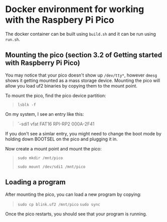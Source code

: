 # Docker environment for working with the Raspbery Pi Pico

The docker container can be built using `build.sh` and it can be run using `run.sh`.

## Mounting the pico (section 3.2 of Getting started with Raspberry Pi Pico)

You may notice that your pico doesn't show up `/dev/tty*`, however `dmesg` shows it getting mounted as a mass storage device. Mounting the pico will allow you load uf2 binaries by copying them to the mount point.

To mount the pico, find the pico device partition:
> `lsblk -f`

On my system, I see an entry like this:
>`-sdi1      vfat   FAT16 RPI-RP2         000A-2F41

If you don't see a simlar entry, you might need to change the boot mode by holding down BOOTSEL on the pico and plugging it in.

Now create a mount point and mount the pico:

> `sudo mkdir /mnt/pico`
> 
> `sudo mount /dev/sdi1 /mnt/pico`

## Loading a program
After mounting the pico, you can load a new program by copying:

> `sudo cp blink.uf2 /mnt/pico`
> `sudo sync`

Once the pico restarts, you should see that your program is running.
